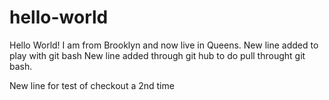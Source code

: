 # hello-world
Hello World!
I am from Brooklyn and now live in Queens.
New line added to play with git bash
New line added through git hub to do pull throught git bash.

New line for test of checkout a 2nd time